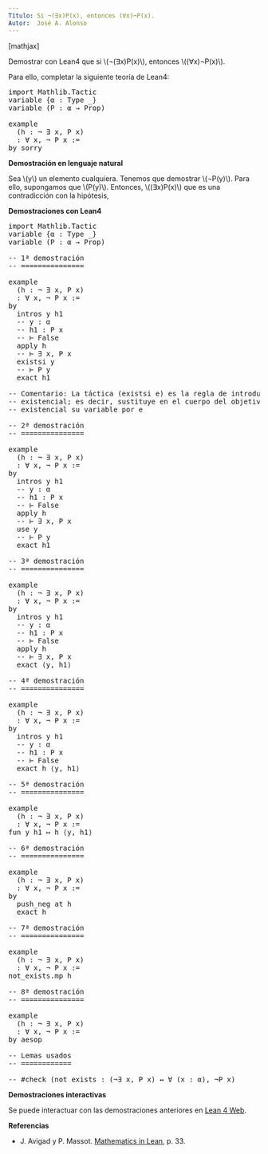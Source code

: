 ```yaml
---
Título: Si ¬(∃x)P(x), entonces (∀x)¬P(x).
Autor:  José A. Alonso
---
```


[mathjax]

Demostrar con Lean4 que si \\(¬(∃x)P(x)\\), entonces \\((∀x)¬P(x)\\).

Para ello, completar la siguiente teoría de Lean4:

<pre lang="lean">
import Mathlib.Tactic
variable {α : Type _}
variable (P : α → Prop)

example
  (h : ¬ ∃ x, P x)
  : ∀ x, ¬ P x :=
by sorry
</pre>
<!--more-->

<b>Demostración en lenguaje natural</b>

Sea \\(y\\) un elemento cualquiera. Tenemos que demostrar \\(¬P(y)\\). Para ello, supongamos que \\(P(y)\\). Entonces, \\((∃x)P(x)\\) que es una contradicción con la hipótesis,

<b>Demostraciones con Lean4</b>

<pre lang="lean">
import Mathlib.Tactic
variable {α : Type _}
variable (P : α → Prop)

-- 1ª demostración
-- ===============

example
  (h : ¬ ∃ x, P x)
  : ∀ x, ¬ P x :=
by
  intros y h1
  -- y : α
  -- h1 : P x
  -- ⊢ False
  apply h
  -- ⊢ ∃ x, P x
  existsi y
  -- ⊢ P y
  exact h1

-- Comentario: La táctica (existsi e) es la regla de introducción del
-- existencial; es decir, sustituye en el cuerpo del objetivo
-- existencial su variable por e

-- 2ª demostración
-- ===============

example
  (h : ¬ ∃ x, P x)
  : ∀ x, ¬ P x :=
by
  intros y h1
  -- y : α
  -- h1 : P x
  -- ⊢ False
  apply h
  -- ⊢ ∃ x, P x
  use y
  -- ⊢ P y
  exact h1

-- 3ª demostración
-- ===============

example
  (h : ¬ ∃ x, P x)
  : ∀ x, ¬ P x :=
by
  intros y h1
  -- y : α
  -- h1 : P x
  -- ⊢ False
  apply h
  -- ⊢ ∃ x, P x
  exact ⟨y, h1⟩

-- 4ª demostración
-- ===============

example
  (h : ¬ ∃ x, P x)
  : ∀ x, ¬ P x :=
by
  intros y h1
  -- y : α
  -- h1 : P x
  -- ⊢ False
  exact h ⟨y, h1⟩

-- 5ª demostración
-- ===============

example
  (h : ¬ ∃ x, P x)
  : ∀ x, ¬ P x :=
fun y h1 ↦ h ⟨y, h1⟩

-- 6ª demostración
-- ===============

example
  (h : ¬ ∃ x, P x)
  : ∀ x, ¬ P x :=
by
  push_neg at h
  exact h

-- 7ª demostración
-- ===============

example
  (h : ¬ ∃ x, P x)
  : ∀ x, ¬ P x :=
not_exists.mp h

-- 8ª demostración
-- ===============

example
  (h : ¬ ∃ x, P x)
  : ∀ x, ¬ P x :=
by aesop

-- Lemas usados
-- ============

-- #check (not_exists : (¬∃ x, P x) ↔ ∀ (x : α), ¬P x)
</pre>

<b>Demostraciones interactivas</b>

Se puede interactuar con las demostraciones anteriores en <a href="https://live.lean-lang.org/#url=https://raw.githubusercontent.com/jaalonso/Calculemus2/main/src/Para_todo_no_de_no_existe.lean" rel="noopener noreferrer" target="_blank">Lean 4 Web</a>.

<b>Referencias</b>

<ul>
<li> J. Avigad y P. Massot. <a href="https://bit.ly/3U4UjBk">Mathematics in Lean</a>, p. 33.</li>
</ul>
